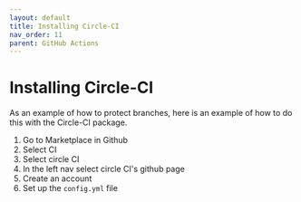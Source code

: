 ```yaml
---
layout: default
title: Installing Circle-CI
nav_order: 11
parent: GitHub Actions
---
```



# Installing Circle-CI

As an example of how to protect branches, here is an example of how to do this with the Circle-CI package.

1. Go to Marketplace in Github
2. Select CI
3. Select circle CI
4. In the left nav select circle CI's github page
5. Create an account
6. Set up the `config.yml` file

